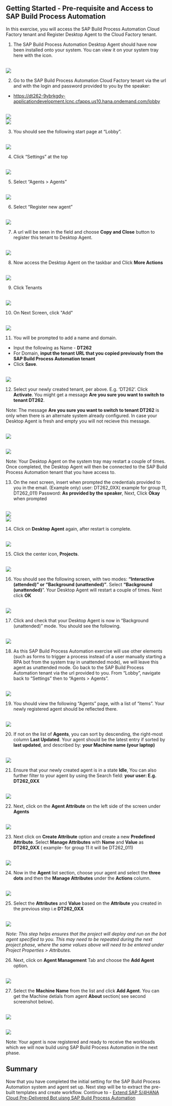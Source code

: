 ## Getting Started - Pre-requisite and Access to SAP Build Process Automation

In this exercise, you will access the SAP Build Process Automation Cloud Factory tenant and Register Desktop Agent to the Cloud Factory tenant.

1. The SAP Build Process Automation Desktop Agent should have now been installed onto your system. You can view it on your system tray here with the icon.

 <br>![](/exercises/ex0/images/0_1.png)

2. Go to the SAP Build Process Automation Cloud Factory tenant via the url and with the login and password provided to you by the speaker:

 - https://dt262-9vbrkgdy-applicationdevelopment.lcnc.cfapps.us10.hana.ondemand.com/lobby
 
<br>![](/exercises/ex0/images/0_2.png)
<br>![](/exercises/ex0/images/0_2_1.png)

3. You should see the following start page at “Lobby”.

<br>![](/exercises/ex0/images/0_3.png)

4. Click “Settings” at the top

<br>![](/exercises/ex0/images/0_4.png)

5. Select “Agents > Agents”

<br>![](/exercises/ex0/images/0_5.png)

6. Select “Register new agent”

<br>![](/exercises/ex0/images/0_6.png)

7. A url will be seen in the field and choose <b>Copy and Close</b> button to register this tenant to Desktop Agent.

<br>![](/exercises/ex0/images/0_7.png)

8. Now access the Desktop Agent on the taskbar and Click <b>More Actions</b>

<br>![](/exercises/ex0/images/0_8.png)

9. Click Tenants

<br>![](/exercises/ex0/images/0_9.png)

10. On Next Screen, click "Add"

<br>![](/exercises/ex0/images/0_10.png)

11. You will be prompted to add a name and domain.
- Input the following as Name - <b>DT262</b>
- For Domain, <b>input the tenant URL that you copied previously from the SAP Build Process Automation tenant</b>
- Click <b>Save</b>.

<br>![](/exercises/ex0/images/0_11.png)

12. Select your newly created tenant, per above. E.g. ‘DT262’. Click <B>Activate</b>. You might get a message <b> Are you sure you want to switch to tenant DT262</b>.

 Note: The message <b>Are you sure you want to switch to tenant DT262</b> is only when there is an alternate system already configured. In case your Desktop Agent is  fresh and empty you will not recieve this message. 

<br>![](/exercises/ex0/images/0_12.png)

<br>![](/exercises/ex0/images/0_12_1.png)


Note: Your Desktop Agent on the system tray may restart a couple of times. Once completed, the Desktop Agent will then be connected
to the SAP Build Process Automation tenant that you have access to.
<br>

13. On the next screen, insert when prompted the credentials provided to you in the email. (Example only) user: DT262_0XX( example for group 11, DT262_011) Password: <B>As provided by the speaker</b>, Next, Click <b>Okay</b> when prompted

<br>![](/exercises/ex0/images/0_13.png)
<br>![](/exercises/ex0/images/0_13_1.png)

14. Click on <b>Desktop Agent</b> again, after restart is complete.

<br>![](/exercises/ex0/images/0_14.png)

15. Click the center icon, <b>Projects</b>.

<br>![](/exercises/ex0/images/0_15.png)

16. You should see the following screen, with two modes: <B>“Interactive (attended)” or “Background (unattended)”</b>. Select <B>“Background (unattended)</b>”. Your Desktop Agent will restart a couple of times. Next click <b> OK</b> 

<br>![](/exercises/ex0/images/0_16.png)

17. Click and check that your Desktop Agent is now in “Background (unattended)” mode. You should see the following.

<br>![](/exercises/ex0/images/0_17.png)
  
18. As this SAP Build Process Automation exercise will use other elements (such as forms to trigger a process instead of a user manually starting a RPA bot from the system tray in unattended mode), we will leave this agent as unattended mode. Go back to the SAP Build Process Automation tenant via the url provided to you. From “Lobby”, navigate back to “Settings” then to “Agents > Agents”.

<br>![](/exercises/ex0/images/0_18.png)

19. You should view the following “Agents” page, with a list of “items”. Your newly registered agent should be reflected there.

<br>![](/exercises/ex0/images/0_19.png)

20. If not on the list of <b>Agents</b>, you can sort by descending, the right-most column <b>Last Updated</b>. Your agent should be the latest entry if sorted by <b>last updated</b>,
and described by: <b>your Machine name (your laptop)</b>

<br>![](/exercises/ex0/images/0_20.png)

21. Ensure that your newly created agent is in a state <b>Idle</b>, You can also further filter to your agent by using the Search field: <b>your user: E.g. DT262_0XX</b>

<br>![](/exercises/ex0/images/0_21.png)

22. Next, click on the <b> Agent Attribute</b> on the left side of the screen under <B> Agents</b>

<br>![](/exercises/ex0/images/0_22.png)

23. Next click on <b> Create Attribute</b> option and create a new <b>Predefined Attribute</b>. Select <B>Manage Attributes</b> with <B> Name</b> and <b>Value</b> as
<b>DT262_0XX </b> ( example- for group 11 it will be DT262_011)

<br>![](/exercises/ex0/images/0_23.png)

24. Now in the <b> Agent</b> list section, choose your agent and select the <B>three dots</b> and then the <b>Manage Attributes</b> under the <b>Actions</b> column. 
  
<br>![](/exercises/ex0/images/0_24.png)

25. Select the <B> Attributes</b> and <b>Value</b> based on the <b> Attribute</b> you created in the previous step i.e <b>DT262_0XX </b>

<br>![](/exercises/ex0/images/0_30.png)

<i>Note: This step helps ensures that the project will deploy and run on the bot agent specified to you. This may need to be repeated during the next project phase, where the same values above will need to be entered under Project Properties > Attributes.</i>

26. Next, click on <b>Agent Management</b> Tab and choose the <b>Add Agent</b> option.

<br>![](/exercises/ex0/images/0_27.png)

27. Select the <b> Machine Name</b> from the list and click <b> Add Agent</b>. You can get the Machine detials from agent <b> About </b> section( see second screenshot below).

<br>![](/exercises/ex0/images/0_28.png)

<br>![](/exercises/ex0/images/0_29.png)

Note: Your agent is now registered and ready to receive the workloads which we will now build using SAP Build Process Automation in the next phase.

## Summary

Now that you have completed the initial setting for the SAP Build Process Automation system and agent set up. Next step will be to extract the pre-built templates and create workflow.
Continue to - [Extend SAP S/4HANA Cloud Pre-Delivered Bot uisng SAP Build Process Automation](../ex1/README.md)
